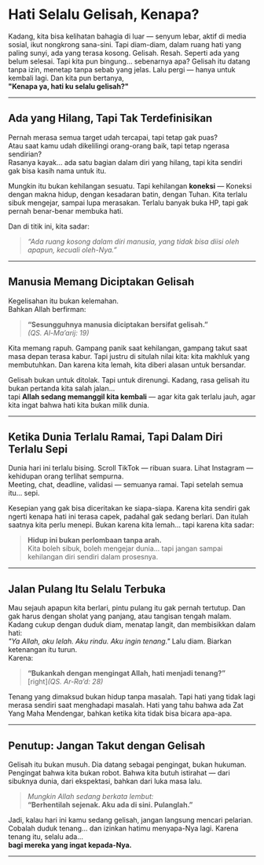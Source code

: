 # Hati Selalu Gelisah, Kenapa?


Kadang, kita bisa kelihatan bahagia di luar — senyum lebar, aktif di media sosial, ikut nongkrong sana-sini. Tapi diam-diam, dalam ruang hati yang paling sunyi, ada yang terasa kosong. Gelisah. Resah. Seperti ada yang belum selesai. Tapi kita pun bingung… sebenarnya apa? Gelisah itu datang tanpa izin, menetap tanpa sebab yang jelas. Lalu pergi — hanya untuk kembali lagi. Dan kita pun bertanya,  
**"Kenapa ya, hati ku selalu gelisah?"**

---

## Ada yang Hilang, Tapi Tak Terdefinisikan

Pernah merasa semua target udah tercapai, tapi tetap gak puas?  
Atau saat kamu udah dikelilingi orang-orang baik, tapi tetap ngerasa sendirian?  
Rasanya kayak… ada satu bagian dalam diri yang hilang, tapi kita sendiri gak bisa kasih nama untuk itu.

Mungkin itu bukan kehilangan sesuatu. Tapi kehilangan **koneksi** — Koneksi dengan makna hidup, dengan kesadaran batin, dengan Tuhan. Kita terlalu sibuk mengejar, sampai lupa merasakan. Terlalu banyak buka HP, tapi gak pernah benar-benar membuka hati.

Dan di titik ini, kita sadar:  
> *“Ada ruang kosong dalam diri manusia, yang tidak bisa diisi oleh apapun, kecuali oleh-Nya.”*

---

## Manusia Memang Diciptakan Gelisah

Kegelisahan itu bukan kelemahan.  
Bahkan Allah berfirman:

> **“Sesungguhnya manusia diciptakan bersifat gelisah.”**  
> *(QS. Al-Ma’arij: 19)*

Kita memang rapuh. Gampang panik saat kehilangan, gampang takut saat masa depan terasa kabur. Tapi justru di situlah nilai kita: kita makhluk yang membutuhkan. Dan karena kita lemah, kita diberi alasan untuk bersandar.

Gelisah bukan untuk ditolak. Tapi untuk direnungi. Kadang, rasa gelisah itu bukan pertanda kita salah jalan…  
tapi **Allah sedang memanggil kita kembali** — agar kita gak terlalu jauh, agar kita ingat bahwa hati kita bukan milik dunia.

---

## Ketika Dunia Terlalu Ramai, Tapi Dalam Diri Terlalu Sepi

Dunia hari ini terlalu bising. Scroll TikTok — ribuan suara. Lihat Instagram — kehidupan orang terlihat sempurna.  
Meeting, chat, deadline, validasi — semuanya ramai. Tapi setelah semua itu… sepi.

Kesepian yang gak bisa diceritakan ke siapa-siapa. Karena kita sendiri gak ngerti kenapa hati ini terasa capek, padahal gak sedang berlari. Dan itulah saatnya kita perlu menepi. Bukan karena kita lemah… tapi karena kita sadar:  
> **Hidup ini bukan perlombaan tanpa arah.**  
Kita boleh sibuk, boleh mengejar dunia… tapi jangan sampai kehilangan diri sendiri dalam prosesnya.

---

## Jalan Pulang Itu Selalu Terbuka

Mau sejauh apapun kita berlari, pintu pulang itu gak pernah tertutup. Dan gak harus dengan sholat yang panjang, atau tangisan tengah malam. Kadang cukup dengan duduk diam, menatap langit, dan membisikkan dalam hati:  
*"Ya Allah, aku lelah. Aku rindu. Aku ingin tenang."*
Lalu diam. Biarkan ketenangan itu turun.  
Karena:

> **“Bukankah dengan mengingat Allah, hati menjadi tenang?”**  
> [right]*(QS. Ar-Ra’d: 28)*

Tenang yang dimaksud bukan hidup tanpa masalah. Tapi hati yang tidak lagi merasa sendiri saat menghadapi masalah. Hati yang tahu bahwa ada Zat Yang Maha Mendengar, bahkan ketika kita tidak bisa bicara apa-apa.

---

## Penutup: Jangan Takut dengan Gelisah

Gelisah itu bukan musuh. Dia datang sebagai pengingat, bukan hukuman. Pengingat bahwa kita bukan robot. Bahwa kita butuh istirahat — dari sibuknya dunia, dari ekspektasi, bahkan dari luka masa lalu.

> *Mungkin Allah sedang berkata lembut:*  
> **“Berhentilah sejenak. Aku ada di sini. Pulanglah.”**

Jadi, kalau hari ini kamu sedang gelisah, jangan langsung mencari pelarian. Cobalah duduk tenang… dan izinkan hatimu menyapa-Nya lagi. Karena tenang itu, selalu ada…  
**bagi mereka yang ingat kepada-Nya.**

---

